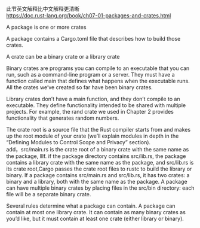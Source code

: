 此节英文解释比中文解释更清晰  
https://doc.rust-lang.org/book/ch07-01-packages-and-crates.html

A package is one or more crates

A package contains a Cargo.toml file that describes how to build those crates.

A crate can be a binary crate or a library crate

Binary crates are programs you can compile to an executable that you can run, such as a command-line program or a server. They must have a function called main that defines what happens when the executable runs. All the crates we’ve created so far have been binary crates.

Library crates don’t have a main function, and they don’t compile to an executable. They define functionality intended to be shared with multiple projects. For example, the rand crate we used in Chapter 2 provides functionality that generates random numbers.

The crate root is a source file that the Rust compiler starts from and makes up the root module of your crate (we’ll explain modules in depth in the “Defining Modules to Control Scope and Privacy” section).  
add，src/main.rs is the crate root of a binary crate with the same name as the package, lllf. if the package directory contains src/lib.rs, the package contains a library crate with the same name as the package, and src/lib.rs is its crate root,Cargo passes the crate root files to rustc to build the library or binary.
If a package contains src/main.rs and src/lib.rs, it has two crates: a binary and a library, both with the same name as the package. A package can have multiple binary crates by placing files in the src/bin directory: each file will be a separate binary crate.

Several rules determine what a package can contain. A package can contain at most one library crate. It can contain as many binary crates as you’d like, but it must contain at least one crate (either library or binary).
